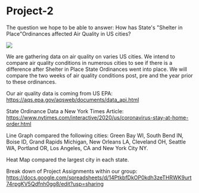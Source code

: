 # Project-2
The question we hope to be able to answer:
How has State's "Shelter in Place"Ordinances affected Air Quality in US cities?

<a href="https://imgflip.com/gif/3xl5dg"><img src="https://imgflip.com/embed/3xl5dg"></a>

We are gathering data on air quality on varies US cities. We intend to compare air quality conditions in numerous cities to see if there is a difference after Shelter in Place State Ordinances went into place. We will compare the two weeks of air quality conditions post, pre and the year prior to these ordinances. 

Our air quality data is coming from US EPA: 
https://aqs.epa.gov/aqsweb/documents/data_api.html

State Ordinance Data a New York Times Article:
https://www.nytimes.com/interactive/2020/us/coronavirus-stay-at-home-order.html

Line Graph compared the following cities: Green Bay WI, South Bend IN, Boise ID, Grand Rapids Michigan, New Orleans LA, Cleveland OH, Seattle WA, Portland OR, Los Angeles, CA and New York City NY.

Heat Map compared the largest city in each state. 

Break down of Project Assignments within our group: 
https://docs.google.com/spreadsheets/d/14PtkbfDkOP0kdh3zeTHRWK9urt74rpgKV5Qdfnh0gg8/edit?usp=sharing
